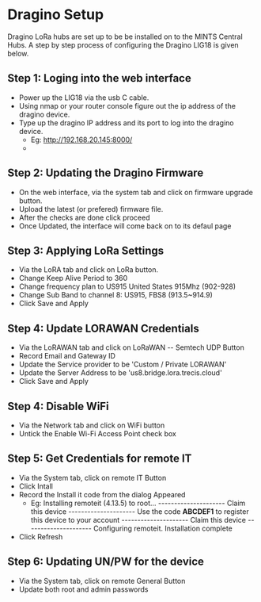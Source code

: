 # Dragino Setup 
Dragino LoRa hubs are set up to be be installed on to the MINTS Central Hubs. A step by step process of configuring the Dragino LIG18 is given below. 

## Step 1: Loging into the web interface
- Power up the LIG18 via the usb C cable. 
- Using nmap or your router console figure out the ip address of the dragino device. 
- Type up the dragino IP address and its port to log into the dragino device.
   - Eg:    http://192.168.20.145:8000/
   - 

## Step 2: Updating the Dragino Firmware
- On the web interface, via the system tab and click on firmware upgrade button. 
- Upload the latest (or prefered) firmware file.
- After the checks are done click proceed
- Once Updated, the interface will come back on to its defaul page

## Step 3: Applying LoRa Settings
- Via the LoRA tab and click on LoRa button. 
- Change Keep Alive Period to 360 
- Change frequency plan to US915 United States 915Mhz (902-928)
- Change Sub Band to channel 8: US915, FBS8 (913.5~914.9)
- Click Save and Apply

## Step 4: Update LORAWAN Credentials
- Via the LoRAWAN tab and click on LoRaWAN -- Semtech UDP Button
- Record Email and Gateway ID 
- Update the Service provider to be 'Custom / Private LORAWAN'
- Update the Server Address to  be 'us8.bridge.lora.trecis.cloud'
- Click Save and Apply

## Step 4: Disable WiFi 
- Via the Network tab and click on WiFi button
- Untick the Enable Wi-Fi Access Point check box

##  Step 5: Get Credentials for remote IT

- Via the System tab, click on remote IT Button
- Click Intall 
- Record the Install it code from the dialog Appeared
   - Eg: Installing remoteit (4.13.5) to root... --------------------- Claim this device --------------------- Use the code **ABCDEF1** to register this device to your account --------------------- Claim this device --------------------- Configuring remoteit. Installation complete
-  Click Refresh 


## Step 6: Updating UN/PW for the device
- Via the System tab, click on remote General Button
- Update both root and admin passwords 



